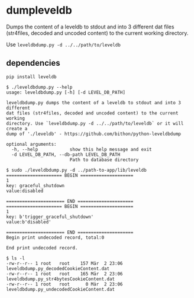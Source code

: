 # dumpleveldb

Dumps the content of a leveldb to stdout and into 3 different dat files (str4files, decoded and uncoded content) to the current working directory.

Use `leveldbdump.py -d ../../path/to/leveldb`

## dependencies
`pip install leveldb`


```
$ ./leveldbdump.py --help
usage: leveldbdump.py [-h] [-d LEVEL_DB_PATH]

leveldbdump.py dumps the content of a leveldb to stdout and into 3 different
dat files (str4files, decoded and uncoded content) to the current working
directory. Use `leveldbdump.py -d ../../path/to/leveldb` or it will create a
dump of './leveldb' - https://github.com/bithon/python-leveldbdump

optional arguments:
  -h, --help            show this help message and exit
  -d LEVEL_DB_PATH, --db-path LEVEL_DB_PATH
                        Path to database directory

```

```
$ sudo ./leveldbdump.py -d ../path-to-app/lib/leveldb
===================== BEGIN ====================
1
key: graceful_shutdown
value:disabled

====================== END =====================
===================== BEGIN ====================
1
key: b'trigger_graceful_shutdown'
value:b'disabled'

====================== END =====================
Begin print undecoded record, total:0 

End print undecoded record.
```

```
$ ls -l
-rw-r--r-- 1 root   root    157 Mär  2 23:06 leveldbdump.py_decodedCookieContent.dat
-rw-r--r-- 1 root   root    165 Mär  2 23:06 leveldbdump.py_str4bytesCookieContent.dat
-rw-r--r-- 1 root   root      0 Mär  2 23:06 leveldbdump.py_undecodedCookieContent.dat
```